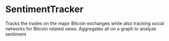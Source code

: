SentimentTracker
================

Tracks the trades on the major Bitcoin exchanges while also tracking social networks for Bitcoin related news. Aggregates all on a graph to analyze sentiment
